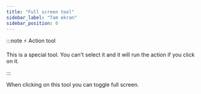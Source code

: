 ```yaml
---
title: "Full screen tool"
sidebar_label: "Tam ekran"
sidebar_position: 0
---
```


:::note ⚡ Action tool

This is a special tool. You can't select it and it will run the action if you click on it.

:::

When clicking on this tool you can toggle full screen.
